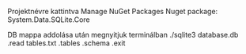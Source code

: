 Projektnévre kattintva Manage NuGet Packages
Nuget package:
	System.Data.SQLite.Core

DB mappa addolása után megnyitjuk terminálban
	./sqlite3 database.db
	.read tables.txt
	.tables
	.schema
	.exit
